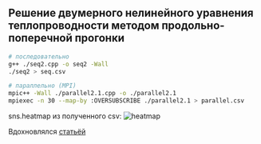 ## Решение двумерного нелинейного уравнения теплопроводности методом продольно-поперечной прогонки


```bash
# последовательно
g++ ./seq2.cpp -o seq2 -Wall
./seq2 > seq.csv

# параллельно (MPI)
mpic++ -Wall ./parallel2.1.cpp -o ./parallel2.1 
mpiexec -n 30 --map-by :OVERSUBSCRIBE ./parallel2.1 > parallel.csv
```

sns.heatmap из полученного csv:
![heatmap](https://i.imgur.com/QtvzrLV.png)


Вдохновлялся [статьёй](https://habr.com/ru/articles/707462/)
